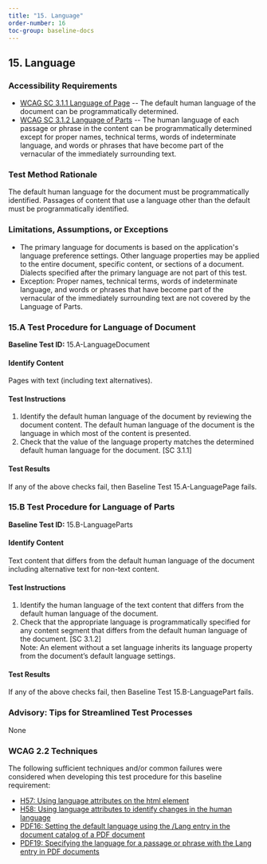```yaml
---
title: "15. Language"
order-number: 16
toc-group: baseline-docs
---
```


## 15. Language

### Accessibility Requirements

-   [WCAG SC 3.1.1 Language of Page](https://www.w3.org/WAI/WCAG22/Understanding/language-of-page) -- The default human language of the document can be programmatically determined.
-   [WCAG SC 3.1.2 Language of Parts](https://www.w3.org/WAI/WCAG22/Understanding/language-of-parts) -- The human language of each passage or phrase in the content can be programmatically determined except for proper names, technical terms, words of indeterminate language, and words or phrases that have become part of the vernacular of the immediately surrounding text.

### Test Method Rationale

The default human language for the document must be programmatically identified. Passages of content that use a language other than the default must be programmatically identified.

### Limitations, Assumptions, or Exceptions

-   The primary language for documents is based on the application's language preference settings. Other language properties may be applied to the entire document, specific content, or sections of a document. Dialects specified after the primary language are not part of this test.
-   Exception: Proper names, technical terms, words of indeterminate language, and words or phrases that have become part of the vernacular of the immediately surrounding text are not covered by the Language of Parts.

### 15.A Test Procedure for Language of Document

**Baseline Test ID:** 15.A-LanguageDocument

#### Identify Content

<p id="d15aIC">Pages with text (including text alternatives).</p>

#### Test Instructions

<ol id="d15aTI">
    <li id="d15aTI-1">Identify the default human language of the document by reviewing the document content. The default human language of the document is the language in which most of the content is presented.</li>
    <li id="d15aTI-2">Check that the value of the language property matches the determined default human language for the document. [SC 3.1.1]</li>
</ol>

#### Test Results

<p id="d15aTR">If any of the above checks fail, then Baseline Test 15.A-LanguagePage fails.</p>

### 15.B Test Procedure for Language of Parts

**Baseline Test ID:** 15.B-LanguageParts

#### Identify Content

<p id="d15bIC">Text content that differs from the default human language of the document including alternative text for non-text content.</p>

#### Test Instructions

<ol id="d15bTI">
    <li id="d15bTI-1">Identify the human language of the text content that differs from the default human language of the document.</li>
    <li id="d15bTI-2">Check that the appropriate language is programmatically specified for any content segment that differs from the default human language of the document. [SC 3.1.2]</li>
    Note: An element without a set language inherits its language property from the document’s default language settings.
</ol>

#### Test Results

<p id="d15bTR">If any of the above checks fail, then Baseline Test 15.B-LanguagePart fails.</p>

### Advisory: Tips for Streamlined Test Processes

None

### WCAG 2.2 Techniques

The following sufficient techniques and/or common failures were considered when developing this test procedure for this baseline requirement:

-   [H57: Using language attributes on the html element](https://www.w3.org/WAI/WCAG22/Techniques/html/H57)
-   [H58: Using language attributes to identify changes in the human language](https://www.w3.org/WAI/WCAG22/Techniques/html/H58)
-   [PDF16: Setting the default language using the /Lang entry in the document catalog of a PDF document](https://www.w3.org/WAI/WCAG22/Techniques/pdf/PDF16)
-   [PDF19: Specifying the language for a passage or phrase with the Lang entry in PDF documents](https://www.w3.org/WAI/WCAG22/Techniques/pdf/PDF19)